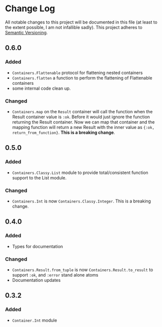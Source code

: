 # Change Log

All notable changes to this project will be documented in this file (at least to the extent possible, I am not infallible sadly).
This project adheres to [Semantic Versioning](http://semver.org/).

## 0.6.0

### Added

- `Containers.Flattenable` protocol for flattening nested containers
- `Containers.flatten` a function to perform the flattening of Flattenable containers
- some internal code clean up.

### Changed

- `Containers.map` on the `Result` container will call the function when the Result container value
   is `:ok`. Before it would just ignore the function returning the Result container. Now we can map
   that container and the mapping function will return a new Result with the inner value as
   `{:ok, return_from_function}`. **This is a breaking change**.

## 0.5.0

### Added

- `Containers.Classy.List` module to provide total/consistent function support to the List module.

### Changed

- `Containers.Int` is now `Containers.Classy.Integer`. This is a breaking change.

## 0.4.0

### Added

- Types for documentation

### Changed

- `Containers.Result.from_tuple` is now `Containers.Result.to_result` to support `:ok`, and `:error` stand alone atoms
- Documentation updates

## 0.3.2

### Added

- `Container.Int` module
